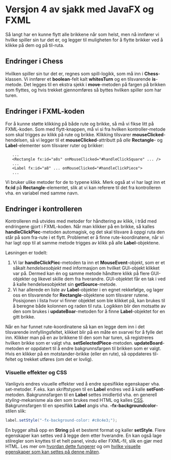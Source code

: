 # Versjon 4 av sjakk med JavaFX og FXML

Så langt har en kunne flytt alle brikkene når som helst, men nå innfører vi hvilke spiller sin tur det er, og legger til muligheten for å flytte brikker ved å klikke på dem og på til-ruta.

## Endringer i Chess

Hvilken spiller sin tur det er, regnes som spill-logikk, som må inn i **Chess**-klassen. Vi innfører et **boolean**-felt kalt **whitesTurn** og en tilsvarende **is**-metode. Det legges til en ekstra sjekk i **move**-metoden på fargen på brikken som flyttes, og hvis trekket gjennomføres så byttes hvilken spiller som har turen.

## Endringer i FXML-koden

For å kunne støtte klikking på både rute og brikke, så må vi fikse litt på FXML-koden. Som med flytt-knappen, må vi si fra hvilken kontroller-metode som skal trigges av klikk på rute og brikke. Klikking tilsvarer **mouseClicked**-hendelsen, så vi legger til et **mouseClicked**-attributt på *alle* **Rectangle**- og **Label**-elementer som tilsvarer ruter og brikker:

```fxml
   ...
   <Rectangle fx:id="a8s" onMouseClicked="#handleClickSquare" ... />
   ...
   <Label fx:id="a8" ... onMouseClicked="#handleClickPiece">
   ...
```
Vi bruker ulike metoder for de to typene klikk. Merk også at vi har lagt inn et **fx:id** på **Rectangle**-elementet, slik at vi kan referere til det fra kontrolleren vha. en variabel med samme navn.

## Endringer i kontrolleren

Kontrolleren må utvides med metoder for håndtering av klikk, i tråd med endringene gjort i FXML-koden. Når man klikker på en brikke, så kalles **handleClickPiec**-metoden automagisk, og det skal tilsvare å oppgi ruta den står på som fra-rute i et flytt. Problemet er å finne rute-koordinatene, når vi har lagt opp til at samme metode trigges av klikk på alle **Label**-objektene.

Løsningen er todelt:
1. Vi lar **handleClickPiec**-metoden ta inn et **MouseEvent**-objekt, som er et såkalt *hendelsesobjekt* med informasjon om hvilket GUI-objekt klikket var på. Dermed kan én og samme metode håndtere klikk på flere GUI-objekter og likevel skille dem fra hverandre. GUI-objektet får en tak i ved å kalle hendelsesobjektet sin **getSource**-metode.
2. Vi har allerede en liste av **Label**-objekter i en egnet rekkefølge, og lager oss en tilsvarende for **Rectangle**-objektene som tilsvarer rutene. Posisjonen i lista hvor vi finner objektet som ble klikket på, kan brukes til å beregne både kolonnen og raden til ruta. Logikken blir den motsatte av den som brukes i **updateBoar**-metoden for å finne **Label**-objektet for en gitt brikke.

Når en har funnet rute-koordinatene så kan en legge dem inn i det tilsvarende innfyllingsfeltet, klikket blir på en måte en svarvei for å fylle det inn. Klikker man på en av brikkene til den som har turen, så registreres hvilken brikke som er valgt vha. **setSelectedPiece**-metoden. **updateBoard**-metoden er oppdatert til å endre bakgrunnsfargen til brikken som er valgt. Hvis en klikker på en motstander-brikke (eller en rute), så oppdateres til-feltet og trekket utføres (om det er lovlig).

### Visuelle effekter og CSS

Vanligvis endres visuelle effekter ved å endre spesifikke egenskaper vha. set-metoder. F.eks. kan skriftstypen til en **Label** endres ved å kalle **setFont**-metoden. Bakgrunnsfargen til en **Label** settes imidlertid vha. en generell *styling*-mekanisme ala den som brukes med HTML og kalles [CSS](https://en.wikipedia.org/wiki/Cascading_Style_Sheets). Bakgrunnsfargen til en spesifikk **Label** angis vha. **-fx-backgroundcolor**-stilen slik:

```java
label.setStyle("-fx-background-color: #c8c4e3;");
```

En bygger altså opp en **String** på et bestemt format og kaller **setStyle**. Flere egenskaper kan settes ved å legge dem etter hverandre. En kan også lage stilregler som knyttes til et helt panel, vindu eller FXML-fil, slik en gjør med HTML. Les mer om [hvordan dette fungerer](https://docs.oracle.com/javafx/2/css_tutorial/jfxpub-css_tutorial.htm) og om [hvilke visuelle egenskaper som kan settes på denne måten](https://docs.oracle.com/javafx/2/api/javafx/scene/doc-files/cssref.html). 
